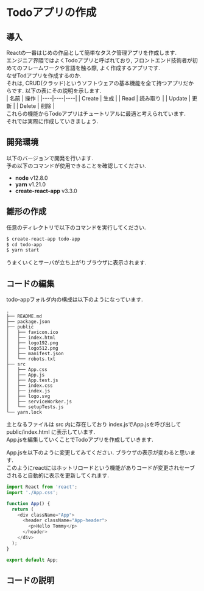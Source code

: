 # Todoアプリの作成
## 導入
Reactの一番はじめの作品として簡単なタスク管理アプリを作成します.  
エンジニア界隈ではよくTodoアプリと呼ばれており, フロントエンド技術者が初めてのフレームワークや言語を触る際, よく作成するアプリです.  
なぜTodアプリを作成するのか.  
それは, CRUD(クラッド)というソフトウェアの基本機能を全て持つアプリだからです. 以下の表にその説明を示します.  
| 名前 | 操作 |
|----|----|----|
| Create | 生成 |
| Read | 読み取り |
| Update | 更新 |
| Delete | 削除 |  
これらの機能からTodoアプリはチュートリアルに最適と考えられています.  
それでは実際に作成していきましょう.  

## 開発環境
以下のバージョンで開発を行います.  
予め以下のコマンドが使用できることを確認してください.  
- **node** v12.8.0
- **yarn** v1.21.0
- **create-react-app** v3.3.0

## 雛形の作成
任意のディレクトリで以下のコマンドを実行してください.
```zsh
$ create-react-app todo-app
$ cd todo-app
$ yarn start
```
うまくいくとサーバが立ち上がりブラウザに表示されます.  

## コードの編集
todo-appフォルダ内の構成は以下のようになっています.
```
.
├── README.md
├── package.json
├── public
│   ├── favicon.ico
│   ├── index.html
│   ├── logo192.png
│   ├── logo512.png
│   ├── manifest.json
│   └── robots.txt
├── src
│   ├── App.css
│   ├── App.js
│   ├── App.test.js
│   ├── index.css
│   ├── index.js
│   ├── logo.svg
│   ├── serviceWorker.js
│   └── setupTests.js
└── yarn.lock
```  
主となるファイルは src 内に存在しており
index.jsでApp.jsを呼び出して public/index.html に表示しています.  
App.jsを編集していくことでTodoアプリを作成していきます.  

App.jsを以下のように変更してみてください.
ブラウザの表示が変わると思います.  
このようにreactにはホットリロードという機能がありコードが変更されセーブされると自動的に表示を更新してくれます.  

```js:app.js
import React from 'react';
import './App.css';

function App() {
  return (
    <div className="App">
      <header className="App-header">
        <p>Hello Tommy</p>
      </header>
    </div>
  );
}

export default App;
```

## コードの説明
